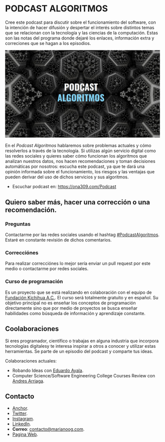 # PODCAST ALGORITMOS

Cree este podcast para discutir sobre el funcionamiento del software, con la intención de hacer difusión y despertar el interés sobre distintos temas que se relacionan con la tecnología y las ciencias de la computación. Estas son las notas del programa donde dejaré los enlaces, información extra y correciones que se hagan a los episodios.

![Portada del Podcast Algoritmos](Recursos/Portada.jpg)

En el *Podcast Algoritmos* hablaremos sobre problemas actuales y cómo resolverlos a través de la tecnología. Si utilizas algún servicio digital como las redes sociales y quieres saber cómo funcionan los algoritmos que analizan nuestros datos, nos hacen recomendaciones y toman decisiones automáticas por nosotros: escucha este podcast, ya que te dará una opinión informada sobre el funcionamiento, los riesgos y las ventajas que pueden derivar del uso de dichos servicios y sus algoritmos.

* Escuchar podcast en: https://ona309.com/Podcast

## Quiero saber más, hacer una corrección o una recomendación.

### Preguntas

Contactarme por las redes sociales usando el hashtag [#PodcastAlgoritmos](https://twitter.com/intent/tweet?url=http://anchor.fm/algoritmos;text=PodcastAlgoritmos%20via%20@Mariano_OG). Estaré en constante revisión de dichos comentarios.

### Correcciónes

Para realizar correcciónes lo mejor sería enviar un pull request por este medio o contactarme por redes sociales.

### Curso de programación

Es un proyecto que se está realizando en colaboración con el equipo de [Fundación Kichihua A.C.](www.kichihua.com). El curso será totalmente gratuito y en español. Su objetivo principal no es enseñar los conceptos de programación directamente sino que por medio de proyectos se busca enseñar habilidades como búsqueda de información y aprendizaje constante.

## Coolaboraciones

Si eres programador, científico o trabajas en alguna industria que incorpora tecnologías digitalesy te interesa inspirar a otros a conocer y utilizar estas herramientas. Se parte de un episodio del podcast y comparte tus ideas.

Colaboraciones actuales:
* Robando Ideas con [Eduardo Ayala](https://ona309.com/011).
* Computer Science/Software Engineering College Courses Review con [Andres Arriaga](https://ona309.com/012).

## Contacto

* [Anchor](https://ona309.com/Podcast).
* [Twitter](https://twitter.com/Mariano_OG).
* [Instagram](https://instagam.com/mariano_og).
* [LinkedIn](https://www.linkedin.com/in/marianoog/).
* **Correo**: contacto@marianoog.com.
* [Pagina Web](https://ona309.com/MarianoOG).
